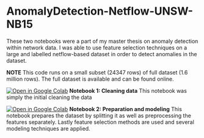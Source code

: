 # AnomalyDetection-Netflow-UNSW-NB15
These two notebooks were a part of my master thesis on anomaly detection within network data. I was able to use feature selection techniques on a large and labelled netflow-based dataset in order to detect anomalies in the dataset.

**NOTE** 
This code runs on a small subset (24347 rows) of full dataset (1.6 million rows). The full dataset is available and can be found online. 

[![Open in Google Colab](https://colab.research.google.com/assets/colab-badge.svg)](https://colab.research.google.com/github/Julardzija/AnomalyDetection-Netflow-UNSW-NB15/blob/main//CleanData.ipynb)
**Notebook 1: Cleaning data** 
This notebook was simply the initial cleaning the data

[![Open in Google Colab](https://colab.research.google.com/assets/colab-badge.svg)](https://colab.research.google.com/github/Julardzija/AnomalyDetection-Netflow-UNSW-NB15/blob/main//PrepareAndModel.ipynb)
**Notebook 2: Preparation and modeling** 
This notebook prepares the dataset by splitting it as well as preprocessing the features separately. Lastly feature selection methods are used and several modeling techniques are applied.
